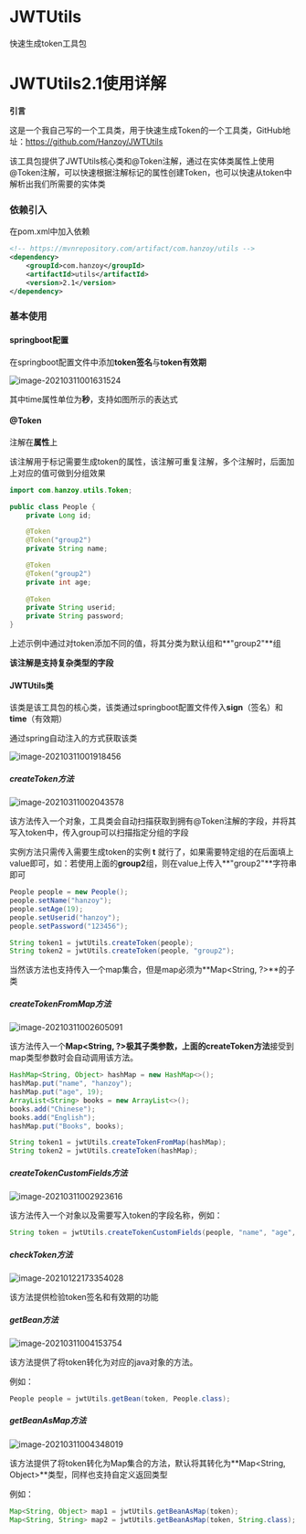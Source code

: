 # JWTUtils
快速生成token工具包
# JWTUtils2.1使用详解

**引言**

这是一个我自己写的一个工具类，用于快速生成Token的一个工具类，GitHub地址：https://github.com/Hanzoy/JWTUtils

该工具包提供了JWTUtils核心类和@Token注解，通过在实体类属性上使用@Token注解，可以快速根据注解标记的属性创建Token，也可以快速从token中解析出我们所需要的实体类

### 依赖引入

在pom.xml中加入依赖

```xml
<!-- https://mvnrepository.com/artifact/com.hanzoy/utils -->
<dependency>
    <groupId>com.hanzoy</groupId>
    <artifactId>utils</artifactId>
    <version>2.1</version>
</dependency>
```

### 基本使用

#### springboot配置

在springboot配置文件中添加**token签名**与**token有效期**

![image-20210311001631524](http://picture.hanzoy.com/img/image-20210311001631524.png)

其中time属性单位为**秒**，支持如图所示的表达式

#### @Token

注解在**属性**上

该注解用于标记需要生成token的属性，该注解可重复注解，多个注解时，后面加上对应的值可做到分组效果

```java
import com.hanzoy.utils.Token;

public class People {
    private Long id;

    @Token
    @Token("group2")
    private String name;

    @Token
    @Token("group2")
    private int age;
    
    @Token
    private String userid;
    private String password;
}
```

上述示例中通过对token添加不同的值，将其分类为默认组和**"group2"**组

**该注解是支持复杂类型的字段**

#### JWTUtils类

该类是该工具包的核心类，该类通过springboot配置文件传入**sign**（签名）和**time**（有效期）

通过spring自动注入的方式获取该类

![image-20210311001918456](http://picture.hanzoy.com/img/image-20210311001918456.png)

##### createToken方法

![image-20210311002043578](http://picture.hanzoy.com/img/image-20210311002043578.png)

该方法传入一个对象，工具类会自动扫描获取到拥有@Token注解的字段，并将其写入token中，传入group可以扫描指定分组的字段

实例方法只需传入需要生成token的实例 **t** 就行了，如果需要特定组的在后面填上value即可，如：若使用上面的**group2**组，则在value上传入**"group2"**字符串即可

```java
People people = new People();
people.setName("hanzoy");
people.setAge(19);
people.setUserid("hanzoy");
people.setPassword("123456");

String token1 = jwtUtils.createToken(people);
String token2 = jwtUtils.createToken(people, "group2");
```

当然该方法也支持传入一个map集合，但是map必须为**Map<String, ?>**的子类



##### createTokenFromMap方法

![image-20210311002605091](http://picture.hanzoy.com/img/image-20210311002605091.png)

该方法传入一个**Map<String, ?>**极其子类参数，上面的**createToken方法**接受到map类型参数时会自动调用该方法。

```java
HashMap<String, Object> hashMap = new HashMap<>();
hashMap.put("name", "hanzoy");
hashMap.put("age", 19);
ArrayList<String> books = new ArrayList<>();
books.add("Chinese");
books.add("English");
hashMap.put("Books", books);

String token1 = jwtUtils.createTokenFromMap(hashMap);
String token2 = jwtUtils.createToken(hashMap);
```



##### createTokenCustomFields方法

![image-20210311002923616](http://picture.hanzoy.com/img/image-20210311002923616.png)

该方法传入一个对象以及需要写入token的字段名称，例如：

```java
String token = jwtUtils.createTokenCustomFields(people, "name", "age", "userid");
```



##### checkToken方法

![image-20210122173354028](https://hanzoy-picture.oss-cn-chengdu.aliyuncs.com/img/image-20210122173354028.png)

该方法提供检验token签名和有效期的功能



##### getBean方法

![image-20210311004153754](http://picture.hanzoy.com/img/image-20210311004153754.png)

该方法提供了将token转化为对应的java对象的方法。

例如：

```java
People people = jwtUtils.getBean(token, People.class);
```



##### getBeanAsMap方法

![image-20210311004348019](http://picture.hanzoy.com/img/image-20210311004348019.png)

该方法提供了将token转化为Map集合的方法，默认将其转化为**Map<String, Object>**类型，同样也支持自定义返回类型

例如：

```java
Map<String, Object> map1 = jwtUtils.getBeanAsMap(token);
Map<String, String> map2 = jwtUtils.getBeanAsMap(token, String.class);
```

